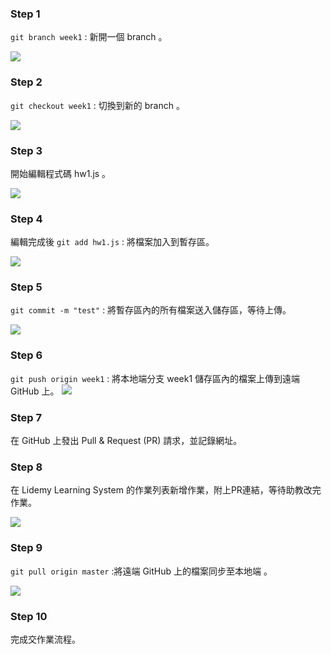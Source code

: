 
### Step 1
`git branch week1` : 新開一個 branch 。

![](https://i.imgur.com/gS5ItLh.png)

### Step 2
`git checkout week1` : 切換到新的 branch 。

![](https://i.imgur.com/xpipn2B.png)

### Step 3
開始編輯程式碼 hw1.js 。

![](https://i.imgur.com/MqtmYou.png)

### Step 4 
編輯完成後
`git add hw1.js` : 將檔案加入到暫存區。

![](https://i.imgur.com/75GzEfu.png)


### Step 5
`git commit -m "test"` : 將暫存區內的所有檔案送入儲存區，等待上傳。

![](https://i.imgur.com/Sdh3FE9.png)


### Step 6
`git push origin week1` : 將本地端分支 week1 儲存區內的檔案上傳到遠端 GitHub 上。
![](https://i.imgur.com/HuJDD3v.png)

### Step 7
在 GitHub 上發出 Pull & Request (PR) 請求，並記錄網址。

### Step 8
在 Lidemy Learning System 的作業列表新增作業，附上PR連結，等待助教改完作業。

![](https://i.imgur.com/UAr8Ys6.png)

### Step 9
`git pull origin master` :將遠端 GitHub 上的檔案同步至本地端 。

![](https://i.imgur.com/6ahRMjY.png)

### Step 10
完成交作業流程。